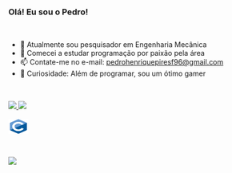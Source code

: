 ### Olá! Eu sou o Pedro!

<br>

- 🔭 Atualmente sou pesquisador em Engenharia Mecânica
- 🌱 Comecei a estudar programação por paixão pela área
- 📫 Contate-me no e-mail: pedrohenriquepiresf96@gmail.com
- 🤔 Curiosidade: Além de programar, sou um ótimo gamer

##
<br>

<div>
  <a href = "https://github.com/Pedro-Pires">
  <img height = "150em" src = "https://github-readme-stats.vercel.app/api?username=Pedro-Pires&show_icons=true&theme=dark&include_all_commits=true&count_private=true"/>
  <img height = "150em" src = "https://github-readme-stats.vercel.app/api/top-langs/?username=Pedro-Pires&layout=compact&langs_count=16&theme=dark"/>
</div>
  
<div style = "display: inline_block"> <br>
    <img align = "center" alt = "linguagemC" height = "30" width = "40" src = "https://raw.githubusercontent.com/devicons/devicon/master/icons/c/c-original.svg">
</div>

##
<br>
  
<div>
     <a href = "https://www.linkedin.com/in/pedrofrança/" target = "_blank"> <img src = "https://img.shields.io/badge/LinkedIn-0077B5?style=for-the-badge&logo=linkedin&logoColor=white" target = "_blank"> </a>  
</div>

##
<br>
